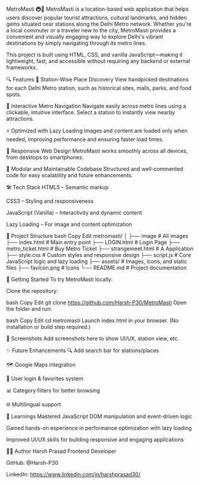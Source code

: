 MetroMasti 🚇🌆
MetroMasti is a location-based web application that helps users discover popular tourist attractions, cultural landmarks, and hidden gems situated near stations along the Delhi Metro network. Whether you're a local commuter or a traveler new to the city, MetroMasti provides a convenient and visually engaging way to explore Delhi's vibrant destinations by simply navigating through its metro lines.

This project is built using HTML, CSS, and vanilla JavaScript—making it lightweight, fast, and accessible without requiring any backend or external frameworks.

🔍 Features
📍 Station-Wise Place Discovery
View handpicked destinations for each Delhi Metro station, such as historical sites, malls, parks, and food spots.

🧭 Interactive Metro Navigation
Navigate easily across metro lines using a clickable, intuitive interface. Select a station to instantly view nearby attractions.

⚡ Optimized with Lazy Loading
Images and content are loaded only when needed, improving performance and ensuring faster load times.

📱 Responsive Web Design
MetroMasti works smoothly across all devices, from desktops to smartphones.

🧩 Modular and Maintainable Codebase
Structured and well-commented code for easy scalability and future enhancements.

🛠️ Tech Stack
HTML5 – Semantic markup

CSS3 – Styling and responsiveness

JavaScript (Vanilla) – Interactivity and dynamic content

Lazy Loading – For image and content optimization

📁 Project Structure
bash
Copy
Edit
metromasti/
│
├── image           # All images
├── index.html           # Main entry point
├── LOGIN.html           # Login Page
├── metro_ticket.html    # Buy Metro Ticket
├── strangemeet.html     # A Application 
├── style.css            # Custom styles and responsive design
├── script.js            # Core JavaScript logic and lazy loading
├── assets/              # Images, icons, and static files
├── favicon.png          # Icons
└── README.md            # Project documentation


🚀 Getting Started
To try MetroMasti locally:

Clone the repository:

bash
Copy
Edit
git clone https://github.com/Harsh-P30/MetroMasti
Open the folder and run:

bash
Copy
Edit
cd metromasti
Launch index.html in your browser.
(No installation or build step required.)

📸 Screenshots
Add screenshots here to show UI/UX, station view, etc.

✨ Future Enhancements
🔍 Add search bar for stations/places

🗺️ Google Maps integration

🔐 User login & favorites system

📊 Category filters for better browsing

🌐 Multilingual support

🧠 Learnings
Mastered JavaScript DOM manipulation and event-driven logic

Gained hands-on experience in performance optimization with lazy loading

Improved UI/UX skills for building responsive and engaging applications

🙋‍♂️ Author
Harsh Prasad
Frontend Developer

GitHub: @Harsh-P30

LinkedIn: https://www.linkedin.com/in/harshprasad30/

